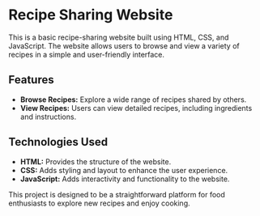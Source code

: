 # Recipe Sharing Website

This is a basic recipe-sharing website built using HTML, CSS, and JavaScript. The website allows users to browse and view a variety of recipes in a simple and user-friendly interface.

## Features
- **Browse Recipes:** Explore a wide range of recipes shared by others.
- **View Recipes:** Users can view detailed recipes, including ingredients and instructions.

## Technologies Used
- **HTML:** Provides the structure of the website.
- **CSS:** Adds styling and layout to enhance the user experience.
- **JavaScript:** Adds interactivity and functionality to the website.

This project is designed to be a straightforward platform for food enthusiasts to explore new recipes and enjoy cooking.
